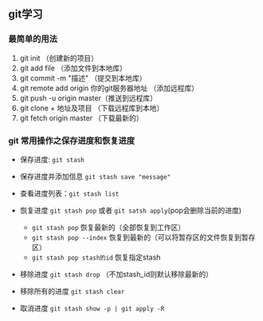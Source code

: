 ## git学习

### 最简单的用法

1. git init （创建新的项目）
2. git add file	（添加文件到本地库）
3. git commit -m "描述"  （提交到本地库）
4. git remote add origin 你的git服务器地址  （添加远程库）
5. git push -u origin master（推送到远程库）
6. git clone + 地址及项目 （下载远程库到本地）
7. git fetch origin master （下载最新的）

### git 常用操作之保存进度和恢复进度

+ 保存进度: `git stash`
+ 保存进度并添加信息 `git stash save "message"`
+ 查看进度列表：`git stash list`
+ 恢复进度  `git stash pop` 或者 `git satsh apply`(pop会删除当前的进度)

    + `git stash pop` 恢复最新的（全部恢复到工作区）
    + `git stash pop --index` 恢复到最新的（可以将暂存区的文件恢复到暂存区）
    + `git stash pop stash的id` 恢复指定stash
    
+ 移除进度 `git stash drop` （不加stash_id则默认移除最新的）
+ 移除所有的进度 `git stash clear`
+ 取消进度 `git stash show -p | git apply -R`
       
        